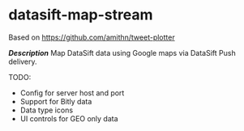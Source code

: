 datasift-map-stream
===================

Based on https://github.com/amithn/tweet-plotter
	

***Description***
Map DataSift data using Google maps via DataSift Push delivery.
	
	
TODO: 
*  Config for server host and port
*  Support for Bitly data
*  Data type icons
*  UI controls for GEO only data
	
